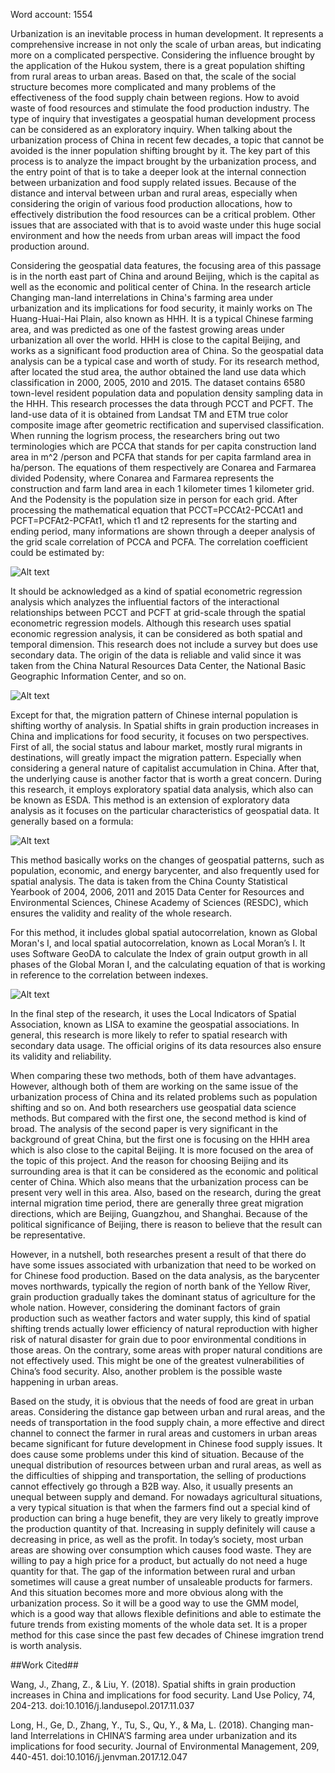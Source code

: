 Word account: 1554


Urbanization is an inevitable process in human development. It represents a comprehensive increase in not only the scale of urban areas, but indicating more on a complicated perspective. Considering the influence brought by the application of the Hukou system, there is a great population shifting from rural areas to urban areas. Based on that, the scale of the social structure becomes more complicated and many problems of the effectiveness of the food supply chain between regions. How to avoid waste of food resources and stimulate the food production industry. The type of inquiry that investigates a geospatial human development process can be considered as an exploratory inquiry. When talking about the urbanization process of China in recent few decades, a topic that cannot be avoided is the inner population shifting brought by it. The key part of this process is to analyze the impact brought by the urbanization process, and the entry point of that is to take a deeper look at the internal connection between urbanization and food supply related issues. Because of the distance and interval between urban and rural areas, especially when considering the origin of various food production allocations, how to effectively distribution the food resources can be a critical problem. Other issues that are associated with that is to avoid waste under this huge social environment and how the needs from urban areas will impact the food production around.


Considering the geospatial data features, the focusing area of this passage is in the north east part of China and around Beijing, which is the capital as well as the economic and political center of China. In the research article Changing man-land interrelations in China's farming area under urbanization and its implications for food security, it mainly works on The Huang-Huai-Hai Plain, also known as HHH. It is a typical Chinese farming area, and was predicted as one of the fastest growing areas under urbanization all over the world. HHH is close to the capital Beijing, and works as a significant food production area of China. So the geospatial data analysis can be a typical case and worth of study. For its research method, after located the stud area, the author obtained the land use data which classification in 2000, 2005, 2010 and 2015. The dataset contains 6580 town-level resident population data and population density sampling data in the HHH. This research processes the data through PCCT and PCFT. The land-use data of it is obtained from Landsat TM and ETM true color composite image after geometric rectification and supervised classification. When running the logrism process, the researchers bring out two terminologies which are PCCA that stands for  per capita construction land area in m^2 /person and PCFA that stands for per capita farmland area in ha/person. The equations of them respectively are Conarea and Farmarea divided Podensity, where Conarea and Farmarea represents the construction and farm land area in each 1 kilometer times 1 kilometer grid. And the Podensity is the population size in person for  each grid. After processing the mathematical equation that PCCT=PCCAt2-PCCAt1 and PCFT=PCFAt2-PCFAt1, which t1 and t2 represents for the starting and ending period, many informations are shown through a deeper analysis of the grid scale correlation of PCCA and PCFA. The correlation coefficient could be estimated by:

![Alt text](http://full/path/to/img.jpg "A3.3")

It should be acknowledged as a kind of spatial econometric regression analysis which analyzes the influential factors of the interactional relationships between PCCT and PCFT at grid-scale through the spatial econometric regression models. Although this research uses spatial economic regression analysis, it can be considered as both spatial and temporal dimension. This research does not include a survey but does use secondary data. The origin of the data is reliable and valid since it was taken from the China Natural Resources Data Center, the National Basic Geographic Information Center, and so on.

![Alt text](http://full/path/to/img.jpg "A3.4")


Except for that, the migration pattern of Chinese internal population is shifting worthy of analysis. In Spatial shifts in grain production increases in China and implications for food security, it focuses on two perspectives. First of all, the  social status and labour market, mostly rural migrants in destinations, will greatly impact the migration pattern. Especially when considering a general nature of capitalist accumulation in China. After that, the underlying cause is another factor that is worth a great concern. During this research, it employs exploratory spatial data analysis, which also can be known as ESDA. This method is an extension of exploratory data analysis as it focuses on the particular characteristics of geospatial data. It generally based on a formula:

![Alt text](http://full/path/to/img.jpg "A3.2")

This method basically works on the changes of geospatial patterns, such as population, economic, and energy barycenter, and also frequently used for spatial analysis. The  data is taken from the China County Statistical Yearbook of 2004, 2006, 2011 and 2015 Data Center for Resources and Environmental Sciences, Chinese Academy of Sciences (RESDC), which ensures the validity and reality of the whole research. 


For this method, it includes global spatial autocorrelation, known as Global Moran's I, and local spatial autocorrelation, known as Local Moran’s I. It uses Software GeoDA to calculate the Index of grain output growth in all phases of the Global Moran I, and the calculating equation of that is working in reference to the correlation between indexes.

![Alt text](http://full/path/to/img.jpg "A3.1")

In the final step of the research, it uses the Local Indicators of Spatial Association, known as LISA to examine the geospatial associations. In general, this research is more likely to refer to spatial research with secondary data usage. The official origins of its data resources also ensure its validity and reliability.



When comparing these two methods, both of them have advantages. However, although both of them are working on the same issue of the urbanization process of China and its related problems such as population shifting and so on. And both researchers use geospatial data science methods. But compared with the first one, the second method is kind of broad. The analysis of the second paper is very significant in the background of great China, but the first one is focusing on the HHH area which is also close to the capital Beijing. It is more focused on the area of the topic of this project. And the reason for choosing Beijing and its surrounding area is that it can be considered as the economic and political center of China. Which also means that the urbanization process can be present very well in this area. Also, based on the research, during the great internal migration time period, there are generally three great migration directions, which are Beijing, Guangzhou, and Shanghai. Because of the political significance of Beijing, there is reason to believe that the result can be representative. 


However, in a nutshell, both researches present a result of that  there do have some issues associated with urbanization that need to be worked on for Chinese food production. Based on the data analysis, as the barycenter moves northwards, typically the region of north bank of the Yellow River, grain production gradually takes the dominant status of agriculture for the whole nation. However, considering the dominant factors of grain production such as weather factors and water supply, this kind of spatial shifting trends actually lower efficiency of natural reproduction with higher risk of natural disaster for grain due to poor environmental conditions in those areas. On the contrary, some areas with proper natural conditions are not effectively used. This might be one of the greatest vulnerabilities of China’s food security. Also, another problem is the possible waste happening in urban areas. 


Based  on the study, it is obvious that the needs of food are great in urban areas. Considering the distance gap between urban and rural areas, and the needs of transportation in the food supply chain, a more effective and direct channel to connect the farmer in rural areas and customers in urban areas became significant for future development in Chinese food supply issues. It does cause some problems under this kind of situation. Because of the unequal distribution of resources between urban and rural areas, as well as the difficulties of shipping and transportation, the selling of productions cannot effectively go through a B2B way. Also, it usually presents an unequal between supply and demand. For nowadays agricultural situations, a very typical situation is that when the farmers find out a special kind of production can bring a huge benefit, they are very likely to greatly improve the production quantity of that. Increasing in supply definitely will cause a decreasing in price, as well as the profit. In today’s society, most urban areas are showing over consumption which causes food waste. They are willing to pay a high price for a product, but actually do not need a huge quantity for that. The gap of the information between rural and urban sometimes will cause a great number of unsaleable products for farmers. And this situation becomes more and more obvious along with the urbanization process. So it will be a good way to use the GMM model, which is a good way that allows flexible definitions and able to estimate the future trends from existing moments of the whole data set. It is a proper method for this case since the past few decades of Chinese imgration trend is worth analysis.



##Work Cited##


Wang, J., Zhang, Z., & Liu, Y. (2018). Spatial shifts in grain production increases in China and implications for food security. Land Use Policy, 74, 204-213. doi:10.1016/j.landusepol.2017.11.037


Long, H., Ge, D., Zhang, Y., Tu, S., Qu, Y., & Ma, L. (2018). Changing man-land Interrelations in CHINA’S farming area under urbanization and its implications for food security. Journal of Environmental Management, 209, 440-451. doi:10.1016/j.jenvman.2017.12.047
